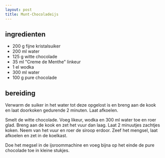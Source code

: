```yaml
---
layout: post
title: Munt-Chocoladeijs
---
```


## ingredienten
* 200 g fijne kristalsuiker
* 200 ml water
* 125 g witte chocolade
* 35 ml "Creme de Menthe" linkeur
* 1 el wodka
* 300 ml water
* 100 g pure chocolade

## bereiding
Verwarm de suiker in het water tot deze opgelost is en breng aan de kook en laat doorkoken gedurende 2 minuten. Laat afkoelen.

Smelt de witte chocolade. Voeg likeur, wodka en 300 ml water toe en roer glad. Breng aan de kook en zet het vuur dan laag. Laat 2 minuutjes zachtjes koken. Neem van het vuur en roer de siroop erdoor.  Zeef het mengsel, laat afkoelen en zet in de koelkast.

Doe het megsel in de ijsroommachine en voeg bijna op het einde de pure chocolade toe in kleine stukjes.

